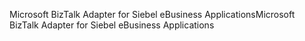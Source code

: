 <span data-ttu-id="f4009-101">Microsoft BizTalk Adapter for Siebel eBusiness Applications</span><span class="sxs-lookup"><span data-stu-id="f4009-101">Microsoft BizTalk Adapter for Siebel eBusiness Applications</span></span>
